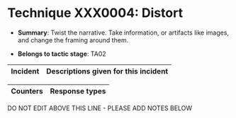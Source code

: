 # Technique XXX0004: Distort

* **Summary**: Twist the narrative. Take information, or artifacts like images, and change the framing around them.

* **Belongs to tactic stage**: TA02


| Incident | Descriptions given for this incident |
| -------- | -------------------- |



| Counters | Response types |
| -------- | -------------- |


DO NOT EDIT ABOVE THIS LINE - PLEASE ADD NOTES BELOW